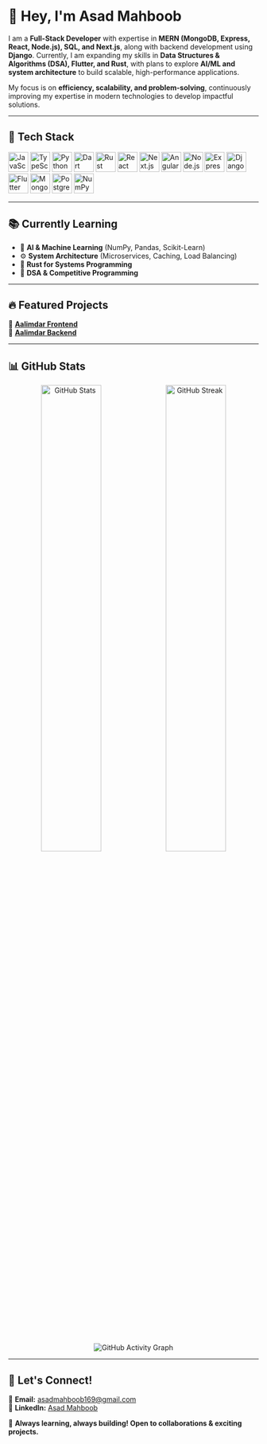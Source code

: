 # 👋 Hey, I'm **Asad Mahboob**  

I am a **Full-Stack Developer** with expertise in **MERN (MongoDB, Express, React, Node.js), SQL, and Next.js**, along with backend development using **Django**. Currently, I am expanding my skills in **Data Structures & Algorithms (DSA), Flutter, and Rust**, with plans to explore **AI/ML and system architecture** to build scalable, high-performance applications.  

My focus is on **efficiency, scalability, and problem-solving**, continuously improving my expertise in modern technologies to develop impactful solutions.  

---

## 🚀 **Tech Stack**  
<p align="left"> <img src="https://cdn.jsdelivr.net/gh/devicons/devicon/icons/javascript/javascript-original.svg" alt="JavaScript" width="40" height="40"/> <img src="https://cdn.jsdelivr.net/gh/devicons/devicon/icons/typescript/typescript-original.svg" alt="TypeScript" width="40" height="40"/> <img src="https://cdn.jsdelivr.net/gh/devicons/devicon/icons/python/python-original.svg" alt="Python" width="40" height="40"/> <img src="https://cdn.jsdelivr.net/gh/devicons/devicon/icons/dart/dart-original.svg" alt="Dart" width="40" height="40"/> <img src="https://upload.wikimedia.org/wikipedia/commons/d/d5/Rust_programming_language_black_logo.svg" alt="Rust" width="40" height="40"/> <img src="https://cdn.jsdelivr.net/gh/devicons/devicon/icons/react/react-original.svg" alt="React" width="40" height="40"/> <img src="https://cdn.jsdelivr.net/gh/devicons/devicon/icons/nextjs/nextjs-original.svg" alt="Next.js" width="40" height="40"/> <img src="https://cdn.jsdelivr.net/gh/devicons/devicon/icons/angularjs/angularjs-original.svg" alt="Angular" width="40" height="40"/> <img src="https://cdn.jsdelivr.net/gh/devicons/devicon/icons/nodejs/nodejs-original.svg" alt="Node.js" width="40" height="40"/> <img src="https://cdn.jsdelivr.net/gh/devicons/devicon/icons/express/express-original.svg" alt="Express.js" width="40" height="40"/> <img src="https://cdn.jsdelivr.net/gh/devicons/devicon/icons/django/django-plain.svg" alt="Django" width="40" height="40"/> <img src="https://cdn.jsdelivr.net/gh/devicons/devicon/icons/flutter/flutter-original.svg" alt="Flutter" width="40" height="40"/> <img src="https://cdn.jsdelivr.net/gh/devicons/devicon/icons/mongodb/mongodb-original.svg" alt="MongoDB" width="40" height="40"/> <img src="https://cdn.jsdelivr.net/gh/devicons/devicon/icons/postgresql/postgresql-original.svg" alt="PostgreSQL" width="40" height="40"/> <img src="https://upload.wikimedia.org/wikipedia/commons/3/31/NumPy_logo_2020.svg" alt="NumPy" width="40" height="40"/> </p>

---

## 📚 **Currently Learning**  
- 🚀 **AI & Machine Learning** (NumPy, Pandas, Scikit-Learn)  
- ⚙️ **System Architecture** (Microservices, Caching, Load Balancing)  
- 🦀 **Rust for Systems Programming**  
- 🎯 **DSA & Competitive Programming**  

---

## 🔥 **Featured Projects**  
📌 [**Aalimdar Frontend**](https://github.com/Asad-Mahboob/aalimdar-frontend)  
📌 [**Aalimdar Backend**](https://github.com/Asad-Mahboob/aalimdar-backend)  

---

## 📊 **GitHub Stats**  
<p align="center">
  <img src="https://github-readme-stats.vercel.app/api?username=Asad-Mahboob&show_icons=true&theme=radical" alt="GitHub Stats" width="49%"/>
  <img src="https://github-readme-streak-stats.herokuapp.com/?user=Asad-Mahboob&theme=radical" alt="GitHub Streak" width="49%"/>
</p>
<p align="center">
  <img src="https://github-readme-activity-graph.vercel.app/graph?username=Asad-Mahboob&theme=radical" alt="GitHub Activity Graph"/>
</p>

---

## 🌟 **Let's Connect!**  
📧 **Email:** [asadmahboob169@gmail.com](mailto:asadmahboob169@gmail.com)  
💼 **LinkedIn:** [Asad Mahboob](https://www.linkedin.com/in/asad-mahboob-undefined-246b3b300)  

🚀 **Always learning, always building! Open to collaborations & exciting projects.**  
